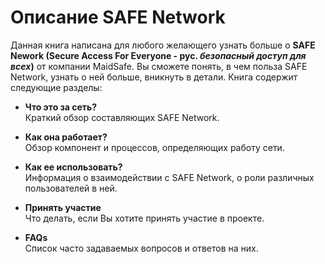# Описание SAFE Network
Данная книга написана для любого желающего узнать больше о **SAFE Nework (Secure Access For Everyone - **рус.** *безопасный доступ для всех*)** от компании MaidSafe. Вы сможете понять, в чем польза SAFE Network, узнать о ней больше, вникнуть в детали. Книга содержит следующие разделы:

* **Что это за сеть?**<br />
Краткий обзор составляющих SAFE Network.

* **Как она работает?**<br />
Обзор компонент и процессов, определяющих работу сети.

* **Как ее использовать?**<br />
Информация о взаимодействии с SAFE Network, о роли различных пользователей в ней.

* **Принять участие**<br />
Что делать, если Вы хотите принять участие в проекте.

* **FAQs**<br />
Список часто задаваемых вопросов и ответов на них.
